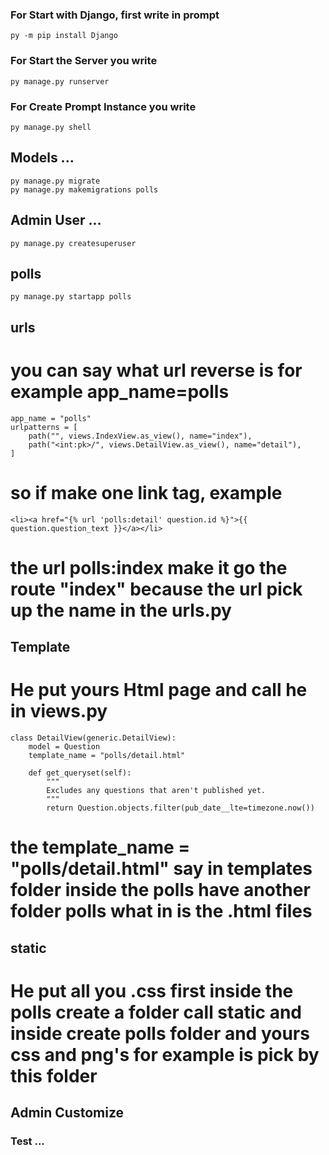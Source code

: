 ### For Start with Django, first write in prompt
    py -m pip install Django

### For Start the Server you write
    py manage.py runserver

### For Create Prompt Instance you write
    py manage.py shell

## Models ...
    py manage.py migrate
    py manage.py makemigrations polls
## Admin User ...
    py manage.py createsuperuser

## polls
    py manage.py startapp polls

## urls
# you can say what url reverse is for example app_name=polls 
    app_name = "polls"
    urlpatterns = [
        path("", views.IndexView.as_view(), name="index"),
        path("<int:pk>/", views.DetailView.as_view(), name="detail"),
    ]
# so if make one link tag, example
    <li><a href="{% url 'polls:detail' question.id %}">{{ question.question_text }}</a></li>
# the url polls:index make it go the route "index" because the url pick up the name in the urls.py

## Template
# He put yours Html page and call he in views.py 
    class DetailView(generic.DetailView):
        model = Question
        template_name = "polls/detail.html"

        def get_queryset(self):
            """
            Excludes any questions that aren't published yet.
            """
            return Question.objects.filter(pub_date__lte=timezone.now())
# the template_name = "polls/detail.html" say in templates folder inside the polls have another folder polls what in is the .html files

## static
# He put all you .css first inside the polls create a folder call static and inside create polls folder and yours css and png's for example is pick by this folder

## Admin Customize

### Test ...

